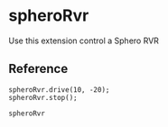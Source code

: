 # spheroRvr

Use this extension control a Sphero RVR

## Reference

```cards
spheroRvr.drive(10, -20);
spheroRvr.stop();
```

```package
spheroRvr
```
